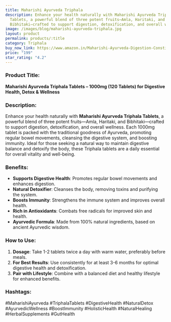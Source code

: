 ```yaml
---
title: Maharishi Ayurveda Triphala
description: Enhance your health naturally with Maharishi Ayurveda Triphala
  Tablets, a powerful blend of three potent fruits—Amla, Haritaki, and
  Bibhitaki—crafted to support digestion, detoxification, and overall wellness.
image: /images/blog/maharishi-ayurveda-triphala.jpg
layout: product
permalink: products/:title
category: Triphala
buy_now_link: https://www.amazon.in/Maharishi-Ayurveda-Digestion-Constipation-Ayurvedic/dp/B0BZV8Y135/ref=sr_1_1_sspa?crid=3AE0V1J1E19HZ&tag=ayushmonk-21
price: "199"
star_rating: "4.2"
---
```

### Product Title:
**Maharishi Ayurveda Triphala Tablets – 1000mg (120 Tablets) for Digestive Health, Detox & Wellness**

### Description:
Enhance your health naturally with **Maharishi Ayurveda Triphala Tablets**, a powerful blend of three potent fruits—Amla, Haritaki, and Bibhitaki—crafted to support digestion, detoxification, and overall wellness. Each 1000mg tablet is packed with the traditional goodness of Ayurveda, promoting regular bowel movements, cleansing the digestive system, and boosting immunity. Ideal for those seeking a natural way to maintain digestive balance and detoxify the body, these Triphala tablets are a daily essential for overall vitality and well-being.

### Benefits:
- **Supports Digestive Health**: Promotes regular bowel movements and enhances digestion.
- **Natural Detoxifier**: Cleanses the body, removing toxins and purifying the system.
- **Boosts Immunity**: Strengthens the immune system and improves overall health.
- **Rich in Antioxidants**: Combats free radicals for improved skin and health.
- **Ayurvedic Formula**: Made from 100% natural ingredients, based on ancient Ayurvedic wisdom.

### How to Use:
1. **Dosage**: Take 1-2 tablets twice a day with warm water, preferably before meals.
2. **For Best Results**: Use consistently for at least 3-6 months for optimal digestive health and detoxification.
3. **Pair with Lifestyle**: Combine with a balanced diet and healthy lifestyle for enhanced benefits.

### Hashtags:
#MaharishiAyurveda #TriphalaTablets #DigestiveHealth #NaturalDetox #AyurvedicWellness #BoostImmunity #HolisticHealth #NaturalHealing #HerbalSupplements #GutHealth
